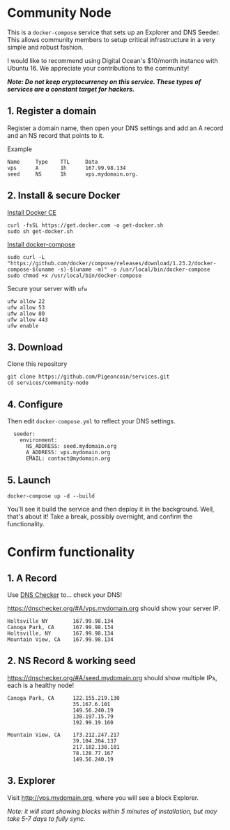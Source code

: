 Community Node
======

This is a `docker-compose` service that sets up an Explorer and DNS Seeder. This allows community members to setup critical infrastructure in a very simple and robust fashion.

I would like to recommend using Digital Ocean's $10/month instance with Ubuntu 16. We appreciate your contributions to the community!

***Note: Do not keep cryptocurrency on this service. These types of services are a constant target for hackers.***


1\. Register a domain
-----
Register a domain name, then open your DNS settings and add an A record and an NS record that points to it. 

Example

```
Name     Type    TTL     Data
vps      A       1h      167.99.98.134
seed     NS      1h      vps.mydomain.org.
```

2\. Install & secure Docker
------------------

[Install Docker CE](https://docs.docker.com/install/linux/docker-ce/ubuntu/)
```
curl -fsSL https://get.docker.com -o get-docker.sh
sudo sh get-docker.sh
```

[Install docker-compose](https://docs.docker.com/compose/install/)
```
sudo curl -L "https://github.com/docker/compose/releases/download/1.23.2/docker-compose-$(uname -s)-$(uname -m)" -o /usr/local/bin/docker-compose
sudo chmod +x /usr/local/bin/docker-compose
```

Secure your server with `ufw`
```
ufw allow 22 
ufw allow 53
ufw allow 80
ufw allow 443
ufw enable
```


3\. Download
-------------------

Clone this repository
```
git clone https://github.com/Pigeoncoin/services.git
cd services/community-node
```

4\. Configure
--------------------
Then edit `docker-compose.yml` to reflect your DNS settings.
```
  seeder:
    environment:
      NS_ADDRESS: seed.mydomain.org
      A_ADDRESS: vps.mydomain.org
      EMAIL: contact@mydomain.org
```

5\. Launch
-----------------

```
docker-compose up -d --build
```

You'll see it build the service and then deploy it in the background. Well, that's about it! Take a break, possibly overnight, and confirm the functionality.

Confirm functionality
=====================

1\. A Record
------------

Use [DNS Checker](https://dnschecker.com) to... check your DNS!

https://dnschecker.org/#A/vps.mydomain.org should show your server IP.

```
Holtsville NY        167.99.98.134	
Canoga Park, CA      167.99.98.134	
Holtsville, NY       167.99.98.134	
Mountain View, CA    167.99.98.134
```

2\. NS Record & working seed
-------------------------------

https://dnschecker.org/#A/seed.mydomain.org should show multiple IPs, each is a healthy node!


```
Canoga Park, CA      122.155.219.130
                     35.167.6.101
                     149.56.240.19
                     138.197.15.79
                     192.99.19.160	

Mountain View, CA    173.212.247.217
                     39.104.204.137
                     217.182.138.181
                     78.128.77.167
                     149.56.240.19
```


3\. Explorer
------------

Visit http://vps.mydomain.org, where you will see a block Explorer.

*Note: it will start showing blocks within 5 minutes of installation, but may take 5-7 days to fully sync.*
